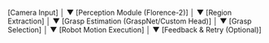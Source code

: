 [Camera Input]
      │
      ▼
[Perception Module (Florence-2)]
      │
      ▼
[Region Extraction]
      │
      ▼
[Grasp Estimation (GraspNet/Custom Head)]
      │
      ▼
[Grasp Selection]
      │
      ▼
[Robot Motion Execution]
      │
      ▼
[Feedback & Retry (Optional)]
